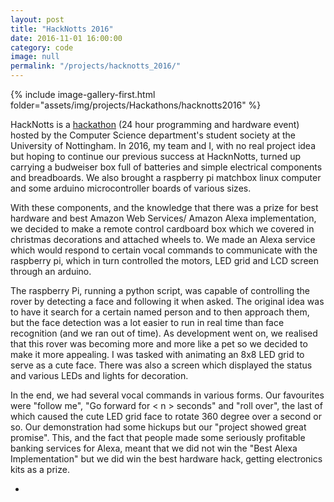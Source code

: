 ```yaml
---
layout: post
title: "HackNotts 2016"
date: 2016-11-01 16:00:00
category: code
image: null
permalink: "/projects/hacknotts_2016/"
---
```


<div>
<span class="image left"> {% include image-gallery-first.html folder="assets/img/projects/Hackathons/hacknotts2016" %}</span>
<p>HackNotts is a <a href="https://en.wikipedia.org/wiki/Hackathon">hackathon</a> (24 hour programming and hardware event) hosted by the Computer Science department's student society at the University of Nottingham. In 2016, my team and I, with no real project idea but hoping to continue our previous success at HacknNotts, turned up carrying a budweiser box full of batteries and simple electrical components and breadboards. We also brought a raspberry pi matchbox linux computer and some arduino microcontroller boards of various sizes.</p>
<p>With these components, and the knowledge that there was a prize for best hardware and best Amazon Web Services/ Amazon Alexa implementation, we decided to make a remote control cardboard box which we covered in christmas decorations and attached wheels to. We made an Alexa service which would respond to certain vocal commands to communicate with the raspberry pi, which in turn controlled the motors, LED grid and LCD screen through an arduino.</p>
<p>The raspberry Pi, running a python script, was capable of controlling the rover by detecting a face and following it when asked. The original idea was to have it search for a certain named person and to then approach them, but the face detection was a lot easier to run in real time than face recognition (and we ran out of time). As development went on, we realised that this rover was becoming more and more like a pet so we decided to make it more appealing. I was tasked with animating an 8x8 LED grid to serve as a cute face. There was also a screen which displayed the status and various LEDs and lights for decoration. </p>
<p> In the end, we had several vocal commands in various forms. Our favourites were "follow me", "Go forward for &lt; n &gt; seconds" and "roll over", the last of which caused the cute LED grid face to rotate 360 degree over a second or so. Our demonstration had some hickups but our "project showed great promise". This, and the fact that people made some seriously profitable banking services for Alexa, meant that we did not win the "Best Alexa Implementation" but we did win the best hardware hack, getting electronics kits as a prize.</p>


</div>


<ul class="actions">
    <li><a class="button" target="_blank" href=""><span class="fas fa-file-pdf"></span> </a></li>
</ul>
 